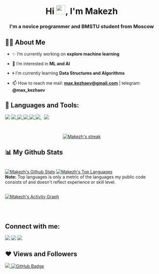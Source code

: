 
<h1 align="center">Hi <img src="https://raw.githubusercontent.com/MartinHeinz/MartinHeinz/master/wave.gif" width="30px">, I'm Makezh</h1>
<h3 align="center">I'm a novice programmer and BMSTU student from Moscow</h3>


## 🙋‍♂️ About Me

- ✨ I’m currently working on **explore machine learning**

- 👀 I’m interested in **ML and AI**

- 🌀 I’m currently learning **Data Structures and Algorithms**

- 📫 How to reach me mail: **max.kezhaev@gmail.com** | telegram: **@max_kezhaev**

## 🚀 Languages and Tools:

<p align="left"> 
    <a href="https://en.wikipedia.org/wiki/C_(programming_language)" target="_blank"><img src="https://img.icons8.com/ios-filled/50/000000/c.png"/></a> 
    <a href="https://en.wikipedia.org/wiki/C%2B%2B" target="_blank"><img src="https://img.icons8.com/ios-filled/50/000000/c-plus-plus-logo.png"/> </a> 
    <a href="https://ru.wikipedia.org/wiki/Scheme" target="_blank"><img src="https://img.icons8.com/ios-filled/50/000000/lambda.png"/> </a> 
    <a href="https://www.python.org" target="_blank"> <img src="https://img.icons8.com/color/48/000000/python.png"/> </a>
    <a href="https://ru.wikipedia.org/wiki/Bash" target="_blank"><img src="https://img.icons8.com/plasticine/50/000000/bash.png"/> </a> 
    <a style="padding-right:8px;" href="https://www.mysql.com/" target="_blank"> <img src="https://img.icons8.com/fluent/50/000000/mysql-logo.png"/> </a>
    <a href="https://git-scm.com/" target="_blank"> <img src="https://img.icons8.com/color/48/000000/git.png"/> </a> 
</p>

<br/>

<p align="center">
    <a href="https://github.com/makezh/github-readme-streak-stats">
        <img title="🔥 Get streak stats for your profile at git.io/streak-stats" alt="Makezh's streak" src="https://github-readme-streak-stats.herokuapp.com/?user=makezh&theme=black-ice&hide_border=true&stroke=0000&background=060A0CD0"/>
    </a>
</p>

## 📊 My Github Stats

  <br/>
    <a href="https://github.com/makezh/github-readme-stats"><img alt="Makezh's Github Stats" src="https://github-readme-stats.vercel.app/api?username=makezh&show_icons=true&count_private=true&theme=react&hide_border=true&bg_color=0D1117" /></a>
  <a href="https://github.com/makezh/github-readme-stats"><img alt="Makezh's Top Languages" src="https://github-readme-stats.vercel.app/api/top-langs/?username=Makezh&langs_count=8&count_private=true&layout=compact&theme=react&hide_border=true&bg_color=0D1117" /></a>
  <br/>
  <b>Note:</b> Top languages is only a metric of the languages my public code consists of and doesn't reflect experience or skill level.


<br/>
<br/>

<a href="https://github.com/Makezh/github-readme-activity-graph"><img alt="Makezh's Activity Graph" src="https://activity-graph.herokuapp.com/graph?username=makezh&bg_color=0D1117&color=5BCDEC&line=5BCDEC&point=FFFFFF&hide_border=true" /></a>

<br/>
<br/>

## Connect with me:
<p align="left">

<a href = "https://vk.com/max_kezhaev"><img src="https://img.icons8.com/glyph-neue/64/000000/vk-circled.png"/></a>
<a href = "https://www.instagram.com/max_kezhaev/"><img src="https://img.icons8.com/glyph-neue/64/000000/instagram-new.png"/></a>
<a href = "https://www.facebook.com/maxim.kezhaev/"><img src="https://img.icons8.com/glyph-neue/64/000000/facebook-new.png"/></a>
  
</p>

## ❤ Views and Followers
<a href="https://github.com/makezh/github-profile-views-counter">
    <img src="https://komarev.com/ghpvc/?username=makezh">
</a>
<a href="https://github.com/makezh?tab=followers"><img src="https://img.shields.io/github/followers/makezh?label=Followers&style=social" alt="GitHub Badge"></a>

